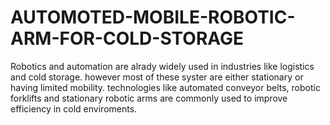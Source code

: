 # AUTOMOTED-MOBILE-ROBOTIC-ARM-FOR-COLD-STORAGE
Robotics and automation are alrady widely used in industries like logistics and cold storage. however most of these syster are either stationary or having limited mobility. technologies like automated conveyor belts, robotic forklifts and stationary robotic arms are commonly used to improve efficiency in cold enviroments. 
